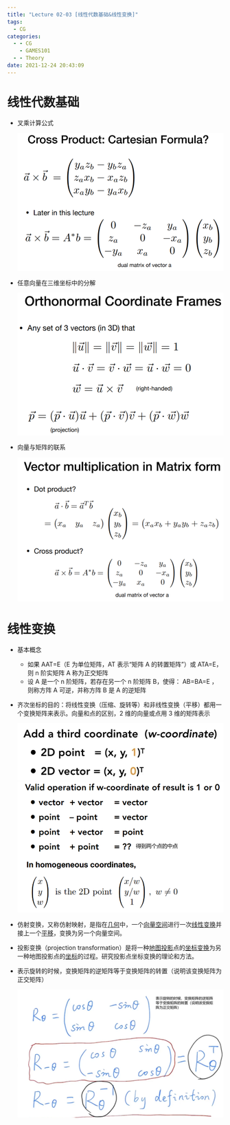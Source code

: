 ```yaml
---
title: "Lecture 02-03 [线性代数基础&线性变换]"
tags:
  - CG
categories:
  - - CG
    - GAMES101
  - - Theory
date: 2021-12-24 20:43:09
---
```


# 线性代数基础

- 叉乘计算公式

  ![](Lecture-02-03-线性代数基础&线性变换/52012971-bac3-4e11-9ba2-73fd1f57b629-11709514.jpg)

- 任意向量在三维坐标中的分解

  ![](Lecture-02-03-线性代数基础&线性变换/fe4ca04a-0d81-4f06-84c0-d5c72e06226e-11709514.jpg)

- 向量与矩阵的联系

  ![](Lecture-02-03-线性代数基础&线性变换/00568a0e-8eac-43bc-af48-9ff6cb4b1eff-11709514.jpg)

# 线性变换

- 基本概念

  - 如果 AAT=E（E 为单位矩阵，AT 表示“矩阵 A 的转置矩阵”）或 ATA=E，则 n 阶实矩阵 A 称为正交矩阵
  - 设 A 是一个 n 阶矩阵，若存在另一个 n 阶矩阵 B，使得： AB=BA=E ，则称方阵 A 可逆，并称方阵 B 是 A 的逆矩阵

- 齐次坐标的目的：将线性变换（压缩、旋转等）和非线性变换（平移）都用一个变换矩阵来表示。向量和点的区别，2 维的向量或点用 3 维的矩阵表示

  ![](Lecture-02-03-线性代数基础&线性变换/3b2d1d7d-0b8a-4162-a6ec-cd26254f8ce9-11709514.jpg)
  ![](Lecture-02-03-线性代数基础&线性变换/19f91740-8e76-482a-a411-fdd3c516cc62-11709514.jpg)

- 仿射变换，又称仿射映射，是指在[几何](https://baike.baidu.com/item/%E5%87%A0%E4%BD%95/303227)中，一个[向量空间](https://baike.baidu.com/item/%E5%90%91%E9%87%8F%E7%A9%BA%E9%97%B4/5936597)进行一次[线性变换](https://baike.baidu.com/item/%E7%BA%BF%E6%80%A7%E5%8F%98%E6%8D%A2/5904192)并接上一个[平移](https://baike.baidu.com/item/%E5%B9%B3%E7%A7%BB/2376933)，变换为另一个向量空间。
- 投影变换（projection transformation）是将一种[地图投影](https://baike.baidu.com/item/%E5%9C%B0%E5%9B%BE%E6%8A%95%E5%BD%B1)点的[坐标变换](https://baike.baidu.com/item/%E5%9D%90%E6%A0%87%E5%8F%98%E6%8D%A2/5261943)为另一种地图投影点的[坐标](https://baike.baidu.com/item/%E5%9D%90%E6%A0%87/85345)的过程。研究投影点坐标变换的理论和方法。
- 表示旋转的时候，变换矩阵的逆矩阵等于变换矩阵的转置（说明该变换矩阵为正交矩阵）

  ![](Lecture-02-03-线性代数基础&线性变换/ffe289b4-2652-4ceb-a63e-020602e17b64-11709514.jpg)
